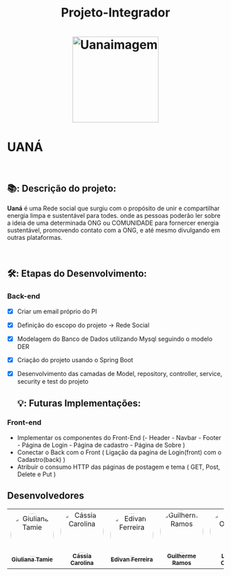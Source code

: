 

<h1 align="center"> Projeto-Integrador</h1>



<h1 align="center"><img src="https://github.com/projetouana.png" alt="Uanaimagem" width="200" heigth= "200"></h1>
<h1>UANÁ</h1> <br>

## 📚: Descrição do projeto:
<p> <b>Uaná</b> é uma Rede social que surgiu com o propósito de unir e compartilhar energia limpa e sustentável para todes. onde as pessoas poderão ler sobre a ideia de
uma determinada ONG ou COMUNIDADE para fornercer energia sustentável, promovendo contato com a ONG, e até mesmo divulgando em outras plataformas.</p><br>

## 🛠️: Etapas do Desenvolvimento:
   ### Back-end
- [x] Criar um email próprio  do PI
- [x] Definição do escopo do projeto -> Rede Social
- [x] Modelagem do Banco de Dados utilizando Mysql seguindo o modelo DER
- [x] Criação do projeto usando o Spring Boot
- [x] Desenvolvimento das camadas de Model, repository, controller, service, security e test do projeto 
  
  ## 💡: Futuras Implementações:
### Front-end

   
- Implementar os componentes do Front-End (- Header - Navbar 
                                           - Footer
                                           - Página de Login
                                           - Página de cadastro
                                           - Página de Sobre )
- Conectar o Back com o Front ( Ligação da pagina de Login(front) com o Cadastro(back) )
- Atribuir o consumo HTTP das páginas de postagem e tema ( GET, Post, Delete e Put )
    

  
## Desenvolvedores

<table>
  <tr>
    <td align="center"><a href="https://github.com/gtamie"><img style="border-radius: 50%;" src="https://github.com/gtamie.png" width="100px;" alt="Giuliana Tamie"/><br /><sub><b>Giuliana Tamie </b></sub></a><br/></td>
    <td align="center"><a href="https://github.com/cassiacfwatanabe"><img style="border-radius: 50%;" src="https://github.com/cassiacfwatanabe.png" width="100px;" alt="Cássia Carolina"/><br /><sub><b>Cássia Carolina </b></sub></a><br/></td> 
    <td align="center"><a href="https://github.com/ed1van"><img style="border-radius: 50%;" src="https://github.com/ed1van.png" width="100px;" alt="Edivan Ferreira"/><br /><sub><b>Edivan Ferreira</b></sub></a><br/></td> 
    <td align="center"><a href="https://github.com/GuilhermeRamosTeixeira"><img style="border-radius: 50%;" src="https://github.com/GuilhermeRamosTeixeira.png" width="100px;" alt="Guilherme Ramos"/><br /><sub><b> Guilherme Ramos</b></sub></a><br/></td> 
     <td align="center"><a href="https://github.com/larissa-oliv"><img style="border-radius: 50%;" src="https://github.com/larissa-oliv.png" width="100px;" alt="Larissa Oliveira"/><br /><sub><b>Larissa Oliveira</b></sub></a><br/></td> 
    <td align="center"><a href="https://github.com/WilliRamon"><img style="border-radius: 50%;" src="https://github.com/WilliRamon.png" width="100px;" alt="Willi Ramon"/><br /><sub><b>Willi Ramon</b></sub></a><br/></td> 
    <td align="center"><a href="https://github.com/DwIgor"><img style="border-radius: 50%;" src="https://github.com/DwIgor.png" width="100px;" alt="Igor Mendes"/><br /><sub><b>Igor Mendes</b></sub></a><br/></td> 
